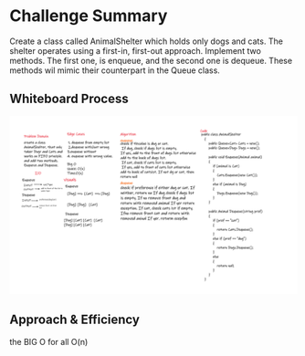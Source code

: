 # Challenge Summary
<!-- Description of the challenge -->
Create a class called AnimalShelter which holds only dogs and cats.
The shelter operates using a first-in, first-out approach.
Implement two methods. The first one, is enqueue, and the second one is dequeue. These methods wil mimic their counterpart in the Queue class.


## Whiteboard Process
<!-- Embedded whiteboard image -->
!['this_image'](1.0.png)


## Approach & Efficiency
<!-- What approach did you take? Why? What is the Big O space/time for this approach? -->
the BIG O for all O(n)


